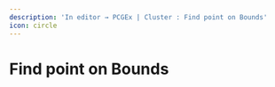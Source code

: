 ```yaml
---
description: 'In editor → PCGEx | Cluster : Find point on Bounds'
icon: circle
---
```


# Find point on Bounds

